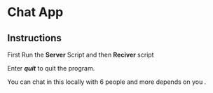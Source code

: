 # Chat App

## Instructions
 First Run the **Server** Script and then **Reciver** script
 
 Enter ***quit*** to quit the program.
 
 You can chat in this locally with 6 people and more depends on you .
